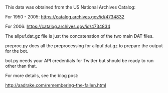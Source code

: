 This data was obtained from the US National Archives Catalog:

For 1950 - 2005: https://catalog.archives.gov/id/4734832

For 2006: https://catalog.archives.gov/id/4734834

The allpuf.dat.gz file is just the concatenation of the two main DAT files.

preproc.py does all the preprocessing for allpuf.dat.gz to prepare the output for the bot.

bot.py needs your API credentials for Twitter but should be ready to run other than that.

For more details, see the blog post:

http://aadrake.com/remembering-the-fallen.html
